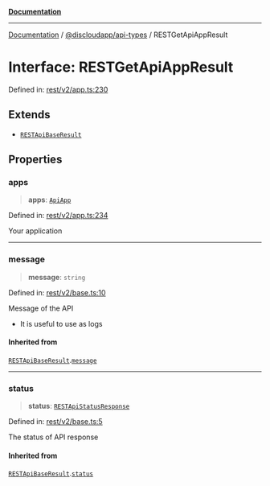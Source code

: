 [**Documentation**](../../../README.md)

***

[Documentation](../../../packages.md) / [@discloudapp/api-types](../README.md) / RESTGetApiAppResult

# Interface: RESTGetApiAppResult

Defined in: [rest/v2/app.ts:230](https://github.com/discloud/discloud.app/blob/e06d08869d94db25520cbe5fdcc3cdbc242fb0cb/packages/api-types/rest/v2/app.ts#L230)

## Extends

- [`RESTApiBaseResult`](RESTApiBaseResult.md)

## Properties

### apps

> **apps**: [`ApiApp`](ApiApp.md)

Defined in: [rest/v2/app.ts:234](https://github.com/discloud/discloud.app/blob/e06d08869d94db25520cbe5fdcc3cdbc242fb0cb/packages/api-types/rest/v2/app.ts#L234)

Your application

***

### message

> **message**: `string`

Defined in: [rest/v2/base.ts:10](https://github.com/discloud/discloud.app/blob/e06d08869d94db25520cbe5fdcc3cdbc242fb0cb/packages/api-types/rest/v2/base.ts#L10)

Message of the API
- It is useful to use as logs

#### Inherited from

[`RESTApiBaseResult`](RESTApiBaseResult.md).[`message`](RESTApiBaseResult.md#message)

***

### status

> **status**: [`RESTApiStatusResponse`](../type-aliases/RESTApiStatusResponse.md)

Defined in: [rest/v2/base.ts:5](https://github.com/discloud/discloud.app/blob/e06d08869d94db25520cbe5fdcc3cdbc242fb0cb/packages/api-types/rest/v2/base.ts#L5)

The status of API response

#### Inherited from

[`RESTApiBaseResult`](RESTApiBaseResult.md).[`status`](RESTApiBaseResult.md#status)
